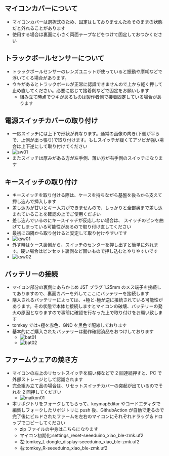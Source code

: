 ## マイコンカバーについて

- マイコンカバーは選択式のため、固定はしておりませんためそのままの状態だと外れることがあります
- 使用する場合は裏面に小さく両面テープなどをつけて固定しておつかください

## トラックボールセンサーについて

- トラックボールセンサーのレンズユニットが使っていると振動や摩耗などで浮いてくる場合があります。
- ウキがあるとトラックボールが正常に認識できませんので上から軽く押して止め直してください。必要に応じて接着剤などで固定をお願いします
  - 組み立て時点でウキがあるものは製作者側で接着固定している場合があります

## 電源スイッチカバーの取り付け

- 一応スイッチには上下で形状が異なります。通常の画像の向き(下側が平らで、上側が出っ張り)で取り付けます。もしスイッチが緩くてアソビが強い場合は上下逆にして取り付けてください
- ![sw01](../img/build/188771_0.jpg)
- またスイッチは厚みがある方が左手側、薄い方が右手側のスイッチになります

## キースイッチの取り付け

- キースイッチを取り付ける際は、ケースを持ちながら基盤を後ろから支えて押し込んで挿入します
- 差し込みが甘いとキー入力ができませんので、しっかりと全部奥まで差し込まれていることを確認の上でご使用ください
- 差し込んでいるのにキースイッチが反応しない場合は、 スイッチのピンを曲げてしまっている可能性があるので取り付け直してください
- 最初に四隅から取り付けると安定して取り付けやすいです
- ![ksw01](../img/build/188773_0.jpg)
- 外す時はケース裏側から、スイッチのセンターを押し出すと簡単に外れます。硬い場合はピンセット裏側など固いもので押し込むとやりやすいです
- ![ksw02](../img/build/18888.jpg)

## バッテリーの接続

- マイコン部分の裏側にあらかじめ JST プラグ 1.25mm のメス端子を接続してありますので、裏面カバーを外してここにバッテリーを接続します
- 購入されるバッテリーによっては、+極と-極が逆に接続されている可能性があります。その状態で本体と接続しますとマイコンの破壊、バッテリーの発火の原因となりますので事前に確認を行なった上で取り付けをお願い致します
- tomkey では+極を赤色、GND を黒色で配線しております
- 基本的にご購入されたバッテリーは動作確認済品をおつけしております
  - ![bat01](../img/build/188769_0.jpg)
  - ![bat02](../img/build/188775_0.jpg)

## ファームウェアの焼き方

- マイコンの左上のリセットスイッチを細い棒などで 2 回連続押すと、PC で外部ストレージとして認識されます
- 完全組み立て品の場合は、リセットスイッチカバーの突起が出ているのでそれを 2 回押してください
  - ![maikon01](../img/build/190841.jpg.jpg)
- 本リポジトリをフォークしてもらって、keymapEditor やコードエディタで編集しフォークしたリポジトリに push 後、GithubAction が自動で走るので完了後にビルドされたファームを左右のマイコンにそれぞれドラッグ＆ドロップでコピーしてください
  - zip ファイルの中身はこちらになります
  - マイコン初期化:settings_reset-seeeduino_xiao_ble-zmk.uf2
  - 左:tomkey_L dongle_display-seeeduino_xiao_ble-zmk.uf2
  - 右:tomkey_R-seeeduino_xiao_ble-zmk.uf2
